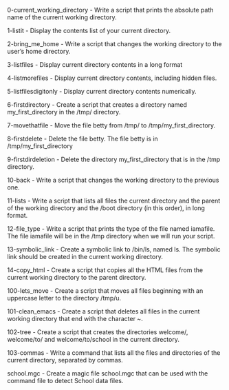 0-current_working_directory - Write a script that prints the absolute path name of the current working directory.

1-listit - Display the contents list of your current directory.

2-bring_me_home - Write a script that changes the working directory to the user’s home directory.

3-listfiles - Display current directory contents in a long format

4-listmorefiles - Display current directory contents, including hidden files.

5-listfilesdigitonly - Display current directory contents numerically.

6-firstdirectory - Create a script that creates a directory named my_first_directory in the /tmp/ directory.

7-movethatfile - Move the file betty from /tmp/ to /tmp/my_first_directory.

8-firstdelete - Delete the file betty. The file betty is in /tmp/my_first_directory

9-firstdirdeletion - Delete the directory my_first_directory that is in the /tmp directory.

10-back - Write a script that changes the working directory to the previous one.

11-lists - Write a script that lists all files the current directory and the parent of the working directory and the /boot directory (in this order), in long format.

12-file_type - Write a script that prints the type of the file named iamafile. The file iamafile will be in the /tmp directory when we will run your script.

13-symbolic_link - Create a symbolic link to /bin/ls, named ls. The symbolic link should be created in the current working directory.

14-copy_html - Create a script that copies all the HTML files from the current working directory to the parent directory.

100-lets_move - Create a script that moves all files beginning with an uppercase letter to the directory /tmp/u.

101-clean_emacs - Create a script that deletes all files in the current working directory that end with the character ~.

102-tree - Create a script that creates the directories welcome/, welcome/to/ and welcome/to/school in the current directory.

103-commas - Write a command that lists all the files and directories of the current directory, separated by commas.

school.mgc - Create a magic file school.mgc that can be used with the command file to detect School data files.
